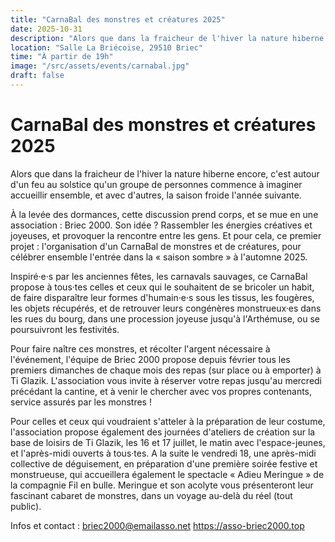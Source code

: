 ```yaml
---
title: "CarnaBal des monstres et créatures 2025"
date: 2025-10-31
description: "Alors que dans la fraicheur de l'hiver la nature hiberne encore, c'est autour d'un feu au solstice qu'un groupe de personnes commence à imaginer accueillir ensemble, et avec d'autres, la saison froide l'année suivante."
location: "Salle La Briécoise, 29510 Briec"
time: "À partir de 19h"
image: "/src/assets/events/carnabal.jpg"
draft: false
---
```


# CarnaBal des monstres et créatures 2025

Alors que dans la fraicheur de l'hiver la nature hiberne encore, c'est autour d'un feu au solstice qu'un groupe de personnes commence à imaginer accueillir ensemble, et avec d'autres, la saison froide l'année suivante.

À la levée des dormances, cette discussion prend corps, et se mue en une association : Briec 2000. Son idée ? Rassembler les énergies créatives et joyeuses, et provoquer la rencontre entre les gens. Et pour cela, ce premier projet : l'organisation d'un CarnaBal de monstres et de créatures, pour célébrer ensemble l'entrée dans la « saison sombre » à l'automne 2025.

Inspiré·e·s par les anciennes fêtes, les carnavals sauvages, ce CarnaBal propose à tous·tes celles et ceux qui le souhaitent de se bricoler un habit, de faire disparaître leur formes d'humain·e·s sous les tissus, les fougères, les objets récupérés, et de retrouver leurs congénères monstrueux·es dans les rues du bourg, dans une procession joyeuse jusqu'à l'Arthémuse, ou se poursuivront les festivités.

Pour faire naître ces monstres, et récolter l'argent nécessaire à l'événement, l'équipe de Briec 2000 propose depuis février tous les premiers dimanches de chaque mois des repas (sur place ou à emporter) à Ti Glazik. L'association vous invite à réserver votre repas jusqu'au mercredi précédant la cantine, et à venir le chercher avec vos propres contenants, service assurés par les monstres !

Pour celles et ceux qui voudraient s'atteler à la préparation de leur costume, l'association propose également des journées d'ateliers de création sur la base de loisirs de Ti Glazik, les 16 et 17 juillet, le matin avec l'espace-jeunes, et l'après-midi ouverts à tous·tes. A la suite le vendredi 18, une après-midi collective de déguisement, en préparation d'une première soirée festive et monstrueuse, qui accueillera également le spectacle « Adieu Meringue » de la compagnie Fil en bulle. Meringue et son acolyte vous présenteront leur fascinant cabaret de monstres, dans un voyage au-delà du réel (tout public).

Infos et contact : briec2000@emailasso.net
https://asso-briec2000.top